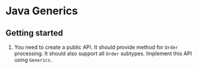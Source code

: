 # Java Generics

## Getting started

1. You need to create a public API. It should provide method for `Order` processing.
It should also support all `Order` subtypes. Implement this API using `Generics`.

